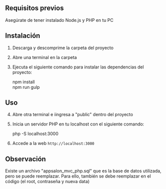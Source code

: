 ## Requisitos previos

Asegúrate de tener instalado Node.js y PHP en tu PC

## Instalación

1. Descarga y descomprime la carpeta del proyecto

2. Abre una terminal en la carpeta

3. Ejecuta el siguiente comando para instalar las dependencias del proyecto:

   npm install  
   npm run gulp

## Uso

4. Abre otra terminal e iingresa a "public" dentro del proyecto

5. Inicia un servidor PHP en tu localhost con el siguiente comando:

   php -S localhost:3000

6. Accede a la web  `http://localhost:3000`

## Observación

Existe un archivo "appsalon_mvc_php.sql" que es la base de datos utilizada, pero se puede reemplazar. Para ello, también se debe reemplazar en el código (el root, contraseña y nueva data)


